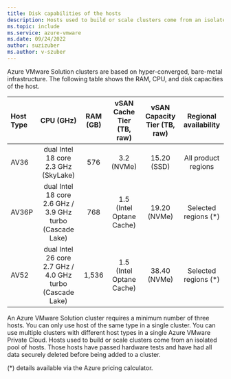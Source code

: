 ```yaml
---
title: Disk capabilities of the hosts
description: Hosts used to build or scale clusters come from an isolated pool of hosts.
ms.topic: include
ms.service: azure-vmware
ms.date: 09/24/2022
author: suzizuber
ms.author: v-szuber
---
```


<!-- Used in plan-private-cloud-deployment.md and concepts-private-cloud-clusters.md -->


Azure VMware Solution clusters are based on hyper-converged, bare-metal infrastructure. The following table shows the RAM, CPU, and disk capacities of the host.

| Host Type | CPU (GHz)   | RAM (GB)  | vSAN Cache Tier (TB, raw)  | vSAN Capacity Tier (TB, raw)  | Regional availability |
| :---      | :---: | :---:     | :---:                      | :---:                         | :---:                 |
| AV36      |  dual Intel 18 core 2.3 GHz (SkyLake)      |  576  | 3.2 (NVMe)               | 15.20 (SSD)  | All product regions |
| AV36P     |  dual Intel 18 core 2.6 GHz / 3.9 GHz turbo (Cascade Lake) |  768  | 1.5 (Intel Optane Cache) | 19.20 (NVMe) | Selected regions (*) |
| AV52      |  dual Intel 26 core 2.7 GHz / 4.0 GHz turbo (Cascade Lake) | 1,536  | 1.5 (Intel Optane Cache) | 38.40 (NVMe) | Selected regions (*) |

An Azure VMware Solution cluster requires a minimum number of three hosts. You can only use host of the same type in a single cluster. You can use multiple clusters with different host types in a single Azure VMware Private Cloud.
Hosts used to build or scale clusters come from an isolated pool of hosts. Those hosts have passed hardware tests and have had all data securely deleted before being added to a cluster. 

(*) details available via the Azure pricing calculator.
